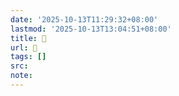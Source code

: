 ```yaml
---
date: '2025-10-13T11:29:32+08:00'
lastmod: '2025-10-13T13:04:51+08:00'
title: 󰡿
url: 󰡿
tags: []
src:
note:
---
```

